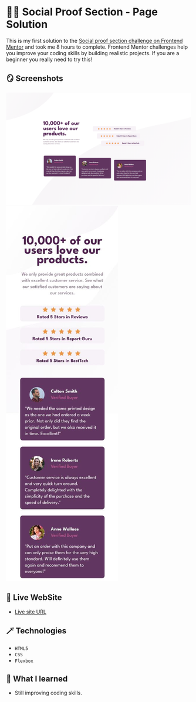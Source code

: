 # 😶‍🌫️ Social Proof Section - Page Solution

This is my first solution to the [Social proof section challenge on Frontend Mentor](https://www.frontendmentor.io/challenges/social-proof-section-6e0qTv_bA) and took me 8 hours to complete. Frontend Mentor challenges help you improve your coding skills by building realistic projects. If you are a beginner you really need to try this!

## 🪞 Screenshots

![](design/solution-desktop-design.png)
![](design/solution-mobile-design.jpg)

## 🎥 Live WebSite

- [Live site URL](https://alexandru-ghergu.github.io/social-proof-section-main/)

## 🪄 Technologies

- `HTML5`
- `CSS`
- `Flexbox`

## 🎢 What I learned

- Still improving coding skills.
